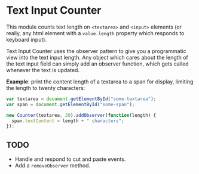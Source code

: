 Text Input Counter
==================

This module counts text length on `<textarea>` and `<input>` elements (or
really, any html element with a `value.length` property which responds to
keyboard input).

Text Input Counter uses the observer pattern to give you a programmatic view
into the text input length. Any object which cares about the length of the text
input field can simply add an observer function, which gets called whenever the
text is updated.

**Example**: print the content length of a textarea to a span for display,
limiting the length to twenty characters:

```js
var textarea = document.getElementById("some-textarea");
var span = document.getElementById("some-span");

new Counter(textarea, 20).addObserver(function(length) {
  span.textContent = length + " characters";
});
```


TODO
----

* Handle and respond to cut and paste events.
* Add a `removeObserver` method.
